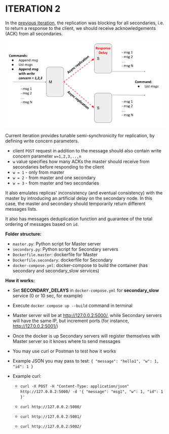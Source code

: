 # ITERATION 2

In the [previous iteration](https://github.com/a-kravets/Data-Engineering-UCU/tree/main/Distributed%20Systems/iteration_1), the replication was blocking for all secondaries, i.e. to return a response to the client, we should receive acknowledgements (ACK) from all secondaries.

<img loading="lazy" src="iteration_2.png" alt="image_name png" />

Current iteration provides tunable semi-synchronicity for replication, by defining write concern parameters. 
* client `POST` request in addition to the message should also contain write concern parameter `w=1,2,3,..,n`
* `w` value specifies how many ACKs the master should receive from secondaries before responding to the client
* `w = 1` - only from master
* `w = 2` - from master and one secondary
* `w = 3` - from master and two secondaries 

It also emulates replicas' inconsistency (and eventual consistency) with the master by introducing an artificial delay on the secondary node. In this case, the master and secondary should temporarily return different messages lists.

It also has messages deduplication function and guarantee of the total ordering of messages based on `id`.

**Folder structure:**

* `master.py`: Python script for Master server
* `secondary.py`: Python script for Secondary servers
* `Dockerfile.master`: dockerfile for Master
* `Dockerfile.secondary`: dockerfile for Secondary
* `docker-compose.yml`: docker-compose to build the container (has secondary and secondary_slow services)

**How it works:**

* Set **SECONDARY_DELAYS** in `docker-compose.yml` for **secondary_slow** service (0 or 10 sec, for example)
* Execute `docker compose up --build` command in terminal
* Master server will be at http://127.0.0.2:5000/, while Secondary servers will have the same IP, but increment ports (for instance, http://127.0.0.2:5001/)
* Once the docker is up Secondary servers will register themselves with Master server so it knows where to send messages
* You may use curl or Postman to test how it works
* Example JSON you may pass to test:
  `{
  "message": "hello1",
  "w": 1,
  "id": 1
}`
* Example curl:

  * `curl -X POST -H "Content-Type: application/json" http://127.0.0.2:5000/ -d '{ "message": "msg1", "w": 1, "id": 1 }'`
  
  * `curl http://127.0.0.2:5000/`
  
  * `curl http://127.0.0.2:5001/`
  
  * `curl http://127.0.0.2:5002/`
